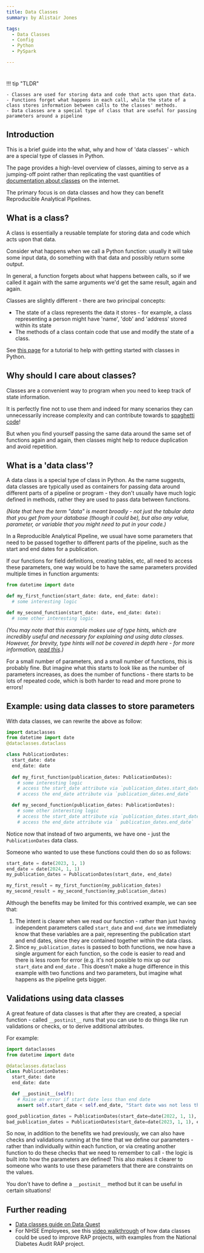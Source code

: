 ```yaml
---
title: Data Classes
summary: by Alistair Jones

tags: 
  - Data Classes
  - Config
  - Python
  - PySpark

---
```


#

!!! tip "TLDR"

    - Classes are used for storing data and code that acts upon that data.
    - Functions forget what happens in each call, while the state of a class stores information between calls to the classes' methods.
    - Data classes are a special type of class that are useful for passing parameters around a pipeline

## Introduction

This is a brief guide into the what, why and how of 'data classes' - which are a special type of classes in Python.

The page provides a high-level overview of classes, aiming to serve as a jumping-off point rather than replicating the vast quantities of [documentation about classes](https://docs.python.org/3/tutorial/classes.html) on the internet.

The primary focus is on data classes and how they can benefit Reproducible Analytical Pipelines. 


## What is a class?

A class is essentially a reusable template for storing data and code which acts upon that data.

Consider what happens when we call a Python function: usually it will take some input data, do something with that data and possibly return some output.

In general, a function forgets about what happens between calls, so if we called it again with the same arguments we'd get the same result, again and again. 

Classes are slightly different - there are two principal concepts:

- The state of a class represents the data it stores - for example, a class representing a person might have 'name', 'dob' and 'address' stored within its state
- The methods of a class contain code that use and modify the state of a class.

See [this page](https://www.w3schools.com/python/python_classes.asp) for a tutorial to help with getting started with classes in Python.


## Why should I care about classes?

Classes are a convenient way to program when you need to keep track of state information.

It is perfectly fine not to use them and indeed for many scenarios they can unnecessarily increase complexity and can contribute towards to [spaghetti code](https://en.wikipedia.org/wiki/Spaghetti_code)!

But when you find yourself passing the same data around the same set of functions again and again, then classes might help to reduce duplication and avoid repetition. 


## What is a 'data class'?

A data class is a special type of class in Python. As the name suggests, data classes are typically used as containers for passing data around different parts of a pipeline or program - they don't usually have much logic defined in methods, rather they are used to pass data between functions. 

_(Note that here the term "data" is meant broadly - not just the tabular data that you get from your database (though it could be), but also any value, parameter, or variable that you might need to put in your code.)_

In a Reproducible Analytical Pipeline, we usual have some parameters that need to be passed together to different parts of the pipeline, such as the start and end dates for a publication.

If our functions for field definitions, creating tables, etc, all need to access these parameters, one way would be to have the same parameters provided multiple times in function arguments:

```py
from datetime import date

def my_first_function(start_date: date, end_date: date):
  # some interesting logic

def my_second_function(start_date: date, end_date: date):
  # some other interesting logic
```

_(You may note that this example makes use of type hints, which are incredibly useful and necessary for explaining and using data classes. However, for brevity, type hints will not be covered in depth here - for more information, [read this](https://dev.to/dev0928/what-are-type-hints-in-python-3c2k).)_

For a small number of parameters, and a small number of functions, this is probably fine. But imagine what this starts to look like as the number of parameters increases, as does the number of functions - there starts to be lots of repeated code, which is both harder to read and more prone to errors!

## Example: using data classes to store parameters

With data classes, we can rewrite the above as follow:

```py
import dataclasses
from datetime import date
@dataclasses.dataclass

class PublicationDates:
  start_date: date
  end_date: date
 
  def my_first_function(publication_dates: PublicationDates):
    # some interesting logic
    # access the start_date attribute via `publication_dates.start_date` 
    # access the end_date attribute via `publication_dates.end_date` 

  def my_second_function(publication_dates: PublicationDates):
    # some other interesting logic
    # access the start_date attribute via `publication_dates.start_date` 
    # access the end_date attribute via ` publication_dates.end_date`
```

Notice now that instead of two arguments, we have one - just the `PublicationDates` data class. 

Someone who wanted to use these functions could then do so as follows:

```py
start_date = date(2023, 1, 1)
end_date = date(2024, 1, 1)
my_publication_dates = PublicationDates(start_date, end_date)

my_first_result = my_first_function(my_publication_dates)
my_second_result = my_second_function(my_publication_dates)
```

Although the benefits may be limited for this contrived example, we can see that:

1. The intent is clearer when we read our function - rather than just having independent parameters called `start_date` and `end_date` we immediately know that these variables are a pair, representing the publication start and end dates, since they are contained together within the data class.
2. Since `my_publication_dates` is passed to both functions, we now have a single argument for each function, so the code is easier to read and there is less room for error (e.g. it's not possible to mix up our `start_date` and `end_date` . This doesn't make a huge difference in this example with two functions and two parameters, but imagine what happens as the pipeline gets bigger.

## Validations using data classes

A great feature of data classes is that after they are created, a special function - called `__postinit__` runs that you can use to do things like run validations or checks, or to derive additional attributes. 

For example:

```py
import dataclasses
from datetime import date

@dataclasses.dataclass
class PublicationDates:
  start_date: date
  end_date: date

  def __postinit__(self):
    # Raise an error if start date less than end date
    assert self.start_date < self.end_date, "Start date was not less than end date!"

good_publication_dates = PublicationDates(start_date=date(2022, 1, 1), end_date=date(2023, 1, 1)) # This will be fine
bad_publication_dates = PublicationDates(start_date=date(2023, 1, 1), end_date=date(2022, 1, 1)) # This will raise an AssertionError
```

So now, in addition to the benefits we had previously, we can also have checks and validations running at the time that we define our parameters  - rather than individually within each function, or via creating another function to do these checks that we need to remember to call - the logic is built into how the parameters are defined! This also makes it clearer to someone who wants to use these parameters that there are constraints on the values.

You don't have to define a `__postinit__` method but it can be useful in certain situations!

## Further reading

- [Data classes guide on Data Quest](https://www.dataquest.io/blog/how-to-use-python-data-classes/)
- For NHSE Employees, see this [video walkthrough](https://nhsd-confluence.digital.nhs.uk/download/attachments/483240713/Classes%20in%20RAP%20projects%20demo-20230413_103354-Meeting%20Recording.mp4?api=v2&modificationDate=1681382735402&version=1) of how data classes could be used to improve RAP projects, with examples from the National Diabetes Audit RAP project.